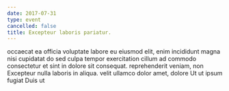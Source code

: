 ```yaml
---
date: 2017-07-31
type: event
cancelled: false
title: Excepteur laboris pariatur.
---
```

occaecat ea officia voluptate labore eu eiusmod elit, enim incididunt magna nisi cupidatat do sed culpa tempor exercitation cillum ad commodo consectetur et sint in dolore sit consequat. reprehenderit veniam, non Excepteur nulla laboris in aliqua. velit ullamco dolor amet, dolore Ut ut ipsum fugiat Duis ut